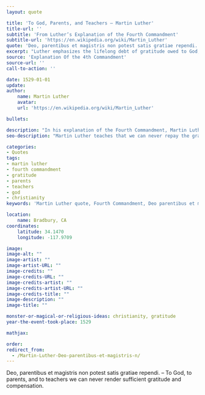 ```yaml
---
layout: quote

title: 'To God, Parents, and Teachers – Martin Luther'
title-url: ''
subtitle: 'From Luther’s Explanation of the Fourth Commandment'
subtitle-url: 'https://en.wikipedia.org/wiki/Martin_Luther'
quote: 'Deo, parentibus et magistris non potest satis gratiae rependi. – To God, to parents, and to teachers we can never render sufficient gratitude and compensation.'
excerpt: "Luther emphasizes the lifelong debt of gratitude owed to God, parents, and teachers."
source: 'Explanation Of the 4th Commandment'
source-url: ''
call-to-action: ''

date: 1529-01-01
update:
author:
    name: Martin Luther
    avatar: 
    url: 'https://en.wikipedia.org/wiki/Martin_Luther'

bullets:

description: "In his explanation of the Fourth Commandment, Martin Luther declares that no amount of gratitude is sufficient to repay the gifts of God, parents, and teachers."
seo-description: "Martin Luther teaches that we can never repay the gratitude we owe to God, parents, and teachers for their gifts and guidance."

categories:
- Quotes
tags:
- martin luther
- fourth commandment
- gratitude
- parents
- teachers
- god
- christianity
keywords: 'Martin Luther quote, Fourth Commandment, Deo parentibus et magistris, gratitude to God, parents and teachers, Christian teaching, Luther on gratitude'

location:
    name: Bradbury, CA
coordinates:
    latitude: 34.1470
    longitude: -117.9709

image:
image-alt: ""
image-artist: ""
image-artist-URL: ""
image-credits: ""
image-credits-URL: ""
image-credits-artist: ""
image-credits-artist-URL: ""
image-credits-title: ""
image-description: ""
image-title: ""

monster-or-magical-or-religious-ideas: christianity, gratitude
year-the-event-took-place: 1529

mathjax: 

order: 
redirect_from:
  - /Martin-Luther-Deo-parentibus-et-magistris-n/
---
```

Deo, parentibus et magistris non potest satis gratiae rependi. – To God, to parents, and to teachers we can never render sufficient gratitude and compensation.